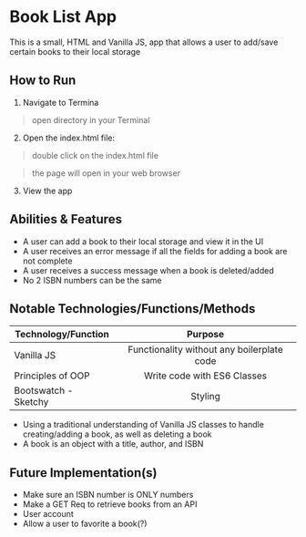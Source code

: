 # Book List App

This is a small, HTML and Vanilla JS, app that allows a user to add/save certain books to their local storage

## How to Run

1. Navigate to Termina

> open directory in your Terminal

2. Open the index.html file:

> double click on the index.html file

> the page will open in your web browser

3. View the app

## Abilities & Features

- A user can add a book to their local storage and view it in the UI
- A user receives an error message if all the fields for adding a book are not complete
- A user receives a success message when a book is deleted/added
- No 2 ISBN numbers can be the same

## Notable Technologies/Functions/Methods

| Technology/Function  |                  Purpose                   |
| -------------------- | :----------------------------------------: |
| Vanilla JS           | Functionality without any boilerplate code |
| Principles of OOP    |        Write code with ES6 Classes         |
| Bootswatch - Sketchy |                  Styling                   |

- Using a traditional understanding of Vanilla JS classes to handle creating/adding a book, as well as deleting a book
- A book is an object with a title, author, and ISBN

## Future Implementation(s)

- Make sure an ISBN number is ONLY numbers
- Make a GET Req to retrieve books from an API
- User account
- Allow a user to favorite a book(?)
